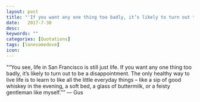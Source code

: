```yaml
---
layout: post
title: "'If you want any one thing too badly, it’s likely to turn out to be a disappointment. The only healthy way to live life is to learn to like all the little everyday things'"
date:   2017-7-30
desc:
keywords: ""
categories: [Quotations]
tags: [lonesomedove]
icon:
---
```

"“You see, life in San Francisco is still just life. If you want any one thing too badly, it’s likely to turn out to be a disappointment. The only healthy way to live life is to learn to like all the little everyday things – like a sip of good whiskey in the evening, a soft bed, a glass of buttermilk, or a feisty gentleman like myself.””
― Gus

